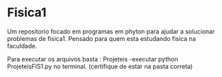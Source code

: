 # Fisica1
Um repositorio focado em programas em phyton para ajudar a solucionar problemas de fisica1. Pensado para quem esta estudando fisica na faculdade.

Para executar os arquivos basta :
Projeteis -executar python ProjeteisFIS1.py no terminal. (certifique de estar na pasta correta)